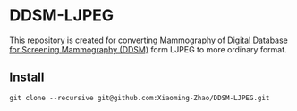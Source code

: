 # DDSM-LJPEG
This repository is created for converting Mammography of [Digital Database for Screening Mammography (DDSM)](http://marathon.csee.usf.edu/Mammography/Database.html) form LJPEG to more ordinary format.


## Install
`git clone --recursive git@github.com:Xiaoming-Zhao/DDSM-LJPEG.git`